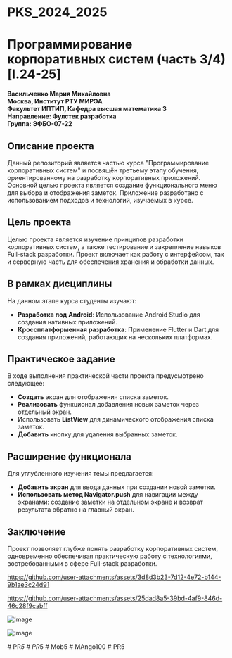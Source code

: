 # PKS_2024_2025
# Программирование корпоративных систем (часть 3/4) [I.24-25]

**Васильченко Мария Михайловна**  
**Москва, Институт РТУ МИРЭА**  
**Факультет ИПТИП, Кафедра высшая математика 3**  
**Направление: Фулстек разработка**  
**Группа: ЭФБО-07-22**

## Описание проекта

Данный репозиторий является частью курса "Программирование корпоративных систем" и посвящён третьему этапу обучения, ориентированному на разработку корпоративных приложений. Основной целью проекта является создание функционального меню для выбора и отображения заметок. Приложение разработано с использованием подходов и технологий, изучаемых в курсе.

## Цель проекта

Целью проекта является изучение принципов разработки корпоративных систем, а также тестирование и закрепление навыков Full-stack разработки. Проект включает как работу с интерфейсом, так и серверную часть для обеспечения хранения и обработки данных.

## В рамках дисциплины

На данном этапе курса студенты изучают:

- **Разработка под Android**: Использование Android Studio для создания нативных приложений.
- **Кроссплатформенная разработка**: Применение Flutter и Dart для создания приложений, работающих на нескольких платформах.

## Практическое задание

В ходе выполнения практической части проекта предусмотрено следующее:

- **Создать** экран для отображения списка заметок.
- **Реализовать** функционал добавления новых заметок через отдельный экран.
- Использовать **ListView** для динамического отображения списка заметок.
- **Добавить** кнопку для удаления выбранных заметок.

## Расширение функционала

Для углубленного изучения темы предлагается:

- **Добавить экран** для ввода данных при создании новой заметки.
- **Использовать метод Navigator.push** для навигации между экранами: создание заметки на отдельном экране и возврат результата обратно на главный экран.

## Заключение

Проект позволяет глубже понять разработку корпоративных систем, одновременно обеспечивая практическую работу с технологиями, востребованными в сфере Full-stack разработки.

https://github.com/user-attachments/assets/3d8d3b23-7d12-4e72-b144-9b1ae3c24d91

https://github.com/user-attachments/assets/25dad8a5-39bd-4af9-846d-46c28f9cabff

![image](https://github.com/user-attachments/assets/863224c8-a321-48e1-80d7-2a79fd5055f7)

![image](https://github.com/user-attachments/assets/484e77c3-24d7-47dd-8b8e-78c5fb9831f0)


#   P R _ 5  
 #   P R _ 5  
 #   M o b 5  
 #   M A n g o 1 0 0  
 #   P R 5  
 